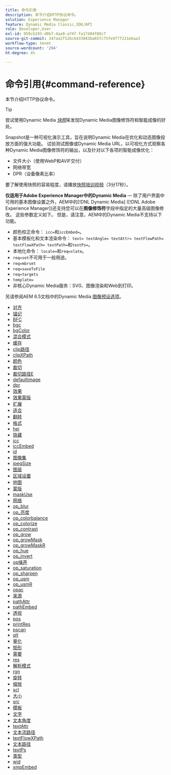 ```yaml
---
title: 命令引用
description: 本节介绍HTTP协议命令。
solution: Experience Manager
feature: Dynamic Media Classic,SDK/API
role: Developer,User
exl-id: 959cb193-d0b7-4aa9-a747-fa17484f80c7
source-git-commit: 347aa2f52bc6433043ba65fc75fe9f7f221e6aa3
workflow-type: tm+mt
source-wordcount: '294'
ht-degree: 4%

---
```


# 命令引用{#command-reference}

本节介绍HTTP协议命令。

>[!TIP]
>
>尝试使用Dynamic Media [_快照_](https://snapshot.scene7.com/)来发现Dynamic Media图像修饰符和智能成像的好处。
>
> Snapshot是一种可视化演示工具，旨在说明Dynamic Media在优化和动态图像投放方面的强大功能。 试验测试图像或Dynamic Media URL，以可视化方式观察各种Dynamic Media图像修饰符的输出，以及针对以下各项的智能成像优化：
>* 文件大小（使用WebP和AVIF交付）
>* 网络带宽
>* DPR（设备像素比率）
>
>要了解使用快照的容易程度，请播放[快照培训视频](https://experienceleague.adobe.com/docs/experience-manager-learn/assets/dynamic-media/images/dynamic-media-snapshot.html?lang=en)（3分17秒）。


**仅适用于Adobe Experience Manager中的Dynamic Media** — 除了用户界面中可用的基本图像设置之外，AEM中的[!DNL Dynamic Media] ([!DNL Adobe Experience Manager])还支持您可以在&#x200B;**图像修饰符**&#x200B;字段中指定的大量高级图像修改。 这些参数定义如下。 但是，请注意，AEM中的Dynamic Media不支持以下功能。

* 颜色校正命令： `icc=`和`iccEmbed=`。
* 基本模板化和文本渲染命令： `text= textAngle= textAttr= textFlowPath= textFlowXPath= textPath=`和`textPs=`。
* 本地化命令： `locale=`和`req=xlate`。
* `req=set`不可用于一般用途。
* `req=mbrset`
* `req=saveToFile`
* `req=targets`
* `template=`
* 非核心Dynamic Media服务：SVG、图像渲染和Web到打印。

<!-- Adobe IS command examples website  http://sj1010010254235.corp.adobe.com/iscommands/ -->

另请参阅AEM 6.5文档中的Dynamic Media [图像预设选项](https://experienceleague.adobe.com/docs/experience-manager-65/assets/dynamic/managing-image-presets.html#dynamic)。

* [对齐](r-align.md)
* [锚记](r-anchor.md)
* [BFC](r-bfc.md)
* [bgc](r-bgc.md)
* [bgColor](r-bgcolor.md)
* [混合模式](r-blendmode.md)
* [缓存](r-is-http-cache.md)
* [clip路径](r-clippath.md)
* [clipXPath](r-clipxpath.md)
* [颜色](r-color-commandref.md)
* [裁切](r-crop.md)
* [裁切路径E](r-croppath.md)
* [defaultimage](r-is-http-defaultimage.md)
* [dpr](r-dpr.md)
* [效果](r-effect.md)
* [效果蒙版](r-effectmask.md)
* [扩展](r-extend.md)
* [适合](r-fit.md)
* [翻转](r-flip.md)
* [格式](r-is-http-fmt.md)
* [hei](r-is-http-hei.md)
* [隐藏](r-hide.md)
* [icc](r-icc.md)
* [iccEmbed](r-iccembed.md)
* [id](r-id.md)
* [图像集](r-imageset.md)
* [jpegSize](r-jpegsize.md)
* [图层](r-layer.md)
* [区域设置](r-locale.md)
* [地图](r-map.md)
* [蒙版](r-mask.md)
* [maskUse](r-maskuse.md)
* [网络](r-network.md)
* [op_blur](r-op-blur.md)
* [op_亮度](r-op-brightness.md)
* [op_colorbalance](r-op-colorbalance.md)
* [op_colorize](r-op-colorize.md)
* [op_contrast](r-op-contrast.md)
* [op_grow](r-op-grow.md)
* [op_growMask](r-op-growmask.md)
* [op_growMaskR](r-op-growmaskr.md)
* [op_hue](r-op-hue.md)
* [op_invert](r-op-invert.md)
* [op噪声](r-op-noise.md)
* [op_saturation](r-op-saturation.md)
* [op_sharpen](r-op-sharpen.md)
* [op_usm](r-op-usm.md)
* [op_usmR](r-op-usmr.md)
* [opac](r-opac.md)
* [来源](r-origin.md)
* [pathAttr](r-pathattr.md)
* [pathEmbed](r-pathembed.md)
* [透视](r-perspective.md)
* [pos](r-pos.md)
* [printRes](r-printres.md)
* [pscan](r-pscan.md)
* [qlt](r-is-http-qlt.md)
* [量化](r-is-http-quantize.md)
* [矩形](r-rect.md)
* [需要](r-req/r-req.md)
* [res](r-res.md)
* [解析模式](r-is-http-resmode.md)
* [rgn](r-rgn.md)
* [旋转](r-rotate.md)
* [缩放](r-is-http-scale.md)
* [scl](r-scl.md)
* [大小](r-size-reference.md)
* [src](r-src.md)
* [模板](r-template.md)
* [文字](r-text.md)
* [文本角度](r-textangle.md)
* [textAttr](r-textattr.md)
* [文本流路径](r-textflowpath.md)
* [textFlowXPath](r-textflowxpath.md)
* [文本路径](r-textpath.md)
* [textPs](r-textps.md)
* [类型](r-type.md)
* [wid](r-is-http-wid.md)
* [xmpEmbed](r-xmpembed.md)
